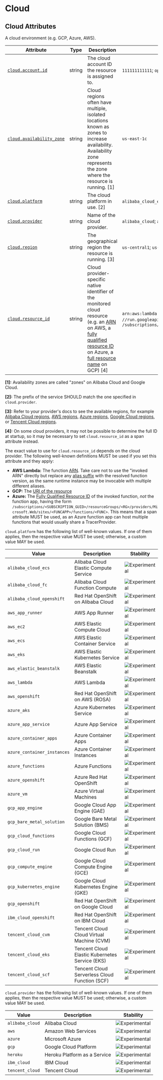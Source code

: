 <!--- Hugo front matter used to generate the website version of this page:
--->

<!-- NOTE: THIS FILE IS AUTOGENERATED. DO NOT EDIT BY HAND. -->
<!-- see templates/registry/markdown/attribute_namespace.md.j2 -->

# Cloud

## Cloud Attributes

A cloud environment (e.g. GCP, Azure, AWS).

| Attribute                                                                                         | Type   | Description                                                                                                                                                                                                                                                                                                                                                                                           | Examples                                                                                                                                                                                                                                                         | Stability                                                        |
| ------------------------------------------------------------------------------------------------- | ------ | ----------------------------------------------------------------------------------------------------------------------------------------------------------------------------------------------------------------------------------------------------------------------------------------------------------------------------------------------------------------------------------------------------- | ---------------------------------------------------------------------------------------------------------------------------------------------------------------------------------------------------------------------------------------------------------------- | ---------------------------------------------------------------- |
| <a id="`cloud-account-id`" href="#`cloud-account-id`">`cloud.account.id`</a>                      | string | The cloud account ID the resource is assigned to.                                                                                                                                                                                                                                                                                                                                                     | `111111111111`; `opentelemetry`                                                                                                                                                                                                                                  | ![Experimental](https://img.shields.io/badge/-experimental-blue) |
| <a id="`cloud-availability-zone`" href="#`cloud-availability-zone`">`cloud.availability_zone`</a> | string | Cloud regions often have multiple, isolated locations known as zones to increase availability. Availability zone represents the zone where the resource is running. [1]                                                                                                                                                                                                                               | `us-east-1c`                                                                                                                                                                                                                                                     | ![Experimental](https://img.shields.io/badge/-experimental-blue) |
| <a id="`cloud-platform`" href="#`cloud-platform`">`cloud.platform`</a>                            | string | The cloud platform in use. [2]                                                                                                                                                                                                                                                                                                                                                                        | `alibaba_cloud_ecs`; `alibaba_cloud_fc`; `alibaba_cloud_openshift`                                                                                                                                                                                               | ![Experimental](https://img.shields.io/badge/-experimental-blue) |
| <a id="`cloud-provider`" href="#`cloud-provider`">`cloud.provider`</a>                            | string | Name of the cloud provider.                                                                                                                                                                                                                                                                                                                                                                           | `alibaba_cloud`; `aws`; `azure`                                                                                                                                                                                                                                  | ![Experimental](https://img.shields.io/badge/-experimental-blue) |
| <a id="`cloud-region`" href="#`cloud-region`">`cloud.region`</a>                                  | string | The geographical region the resource is running. [3]                                                                                                                                                                                                                                                                                                                                                  | `us-central1`; `us-east-1`                                                                                                                                                                                                                                       | ![Experimental](https://img.shields.io/badge/-experimental-blue) |
| <a id="`cloud-resource-id`" href="#`cloud-resource-id`">`cloud.resource_id`</a>                   | string | Cloud provider-specific native identifier of the monitored cloud resource (e.g. an [ARN](https://docs.aws.amazon.com/general/latest/gr/aws-arns-and-namespaces.html) on AWS, a [fully qualified resource ID](https://learn.microsoft.com/rest/api/resources/resources/get-by-id) on Azure, a [full resource name](https://cloud.google.com/apis/design/resource_names#full_resource_name) on GCP) [4] | `arn:aws:lambda:REGION:ACCOUNT_ID:function:my-function`; `//run.googleapis.com/projects/PROJECT_ID/locations/LOCATION_ID/services/SERVICE_ID`; `/subscriptions/<SUBSCRIPTION_GUID>/resourceGroups/<RG>/providers/Microsoft.Web/sites/<FUNCAPP>/functions/<FUNC>` | ![Experimental](https://img.shields.io/badge/-experimental-blue) |

**[1]:** Availability zones are called "zones" on Alibaba Cloud and Google Cloud.

**[2]:** The prefix of the service SHOULD match the one specified in `cloud.provider`.

**[3]:** Refer to your provider's docs to see the available regions, for example [Alibaba Cloud regions](https://www.alibabacloud.com/help/doc-detail/40654.htm), [AWS regions](https://aws.amazon.com/about-aws/global-infrastructure/regions_az/), [Azure regions](https://azure.microsoft.com/global-infrastructure/geographies/), [Google Cloud regions](https://cloud.google.com/about/locations), or [Tencent Cloud regions](https://www.tencentcloud.com/document/product/213/6091).

**[4]:** On some cloud providers, it may not be possible to determine the full ID at startup,
so it may be necessary to set `cloud.resource_id` as a span attribute instead.

The exact value to use for `cloud.resource_id` depends on the cloud provider.
The following well-known definitions MUST be used if you set this attribute and they apply:

- **AWS Lambda:** The function [ARN](https://docs.aws.amazon.com/general/latest/gr/aws-arns-and-namespaces.html).
  Take care not to use the "invoked ARN" directly but replace any
  [alias suffix](https://docs.aws.amazon.com/lambda/latest/dg/configuration-aliases.html)
  with the resolved function version, as the same runtime instance may be invocable with
  multiple different aliases.
- **GCP:** The [URI of the resource](https://cloud.google.com/iam/docs/full-resource-names)
- **Azure:** The [Fully Qualified Resource ID](https://docs.microsoft.com/rest/api/resources/resources/get-by-id) of the invoked function,
  _not_ the function app, having the form
  `/subscriptions/<SUBSCRIPTION_GUID>/resourceGroups/<RG>/providers/Microsoft.Web/sites/<FUNCAPP>/functions/<FUNC>`.
  This means that a span attribute MUST be used, as an Azure function app can host multiple functions that would usually share
  a TracerProvider.

`cloud.platform` has the following list of well-known values. If one of them applies, then the respective value MUST be used; otherwise, a custom value MAY be used.

| Value                       | Description                                    | Stability                                                        |
| --------------------------- | ---------------------------------------------- | ---------------------------------------------------------------- |
| `alibaba_cloud_ecs`         | Alibaba Cloud Elastic Compute Service          | ![Experimental](https://img.shields.io/badge/-experimental-blue) |
| `alibaba_cloud_fc`          | Alibaba Cloud Function Compute                 | ![Experimental](https://img.shields.io/badge/-experimental-blue) |
| `alibaba_cloud_openshift`   | Red Hat OpenShift on Alibaba Cloud             | ![Experimental](https://img.shields.io/badge/-experimental-blue) |
| `aws_app_runner`            | AWS App Runner                                 | ![Experimental](https://img.shields.io/badge/-experimental-blue) |
| `aws_ec2`                   | AWS Elastic Compute Cloud                      | ![Experimental](https://img.shields.io/badge/-experimental-blue) |
| `aws_ecs`                   | AWS Elastic Container Service                  | ![Experimental](https://img.shields.io/badge/-experimental-blue) |
| `aws_eks`                   | AWS Elastic Kubernetes Service                 | ![Experimental](https://img.shields.io/badge/-experimental-blue) |
| `aws_elastic_beanstalk`     | AWS Elastic Beanstalk                          | ![Experimental](https://img.shields.io/badge/-experimental-blue) |
| `aws_lambda`                | AWS Lambda                                     | ![Experimental](https://img.shields.io/badge/-experimental-blue) |
| `aws_openshift`             | Red Hat OpenShift on AWS (ROSA)                | ![Experimental](https://img.shields.io/badge/-experimental-blue) |
| `azure_aks`                 | Azure Kubernetes Service                       | ![Experimental](https://img.shields.io/badge/-experimental-blue) |
| `azure_app_service`         | Azure App Service                              | ![Experimental](https://img.shields.io/badge/-experimental-blue) |
| `azure_container_apps`      | Azure Container Apps                           | ![Experimental](https://img.shields.io/badge/-experimental-blue) |
| `azure_container_instances` | Azure Container Instances                      | ![Experimental](https://img.shields.io/badge/-experimental-blue) |
| `azure_functions`           | Azure Functions                                | ![Experimental](https://img.shields.io/badge/-experimental-blue) |
| `azure_openshift`           | Azure Red Hat OpenShift                        | ![Experimental](https://img.shields.io/badge/-experimental-blue) |
| `azure_vm`                  | Azure Virtual Machines                         | ![Experimental](https://img.shields.io/badge/-experimental-blue) |
| `gcp_app_engine`            | Google Cloud App Engine (GAE)                  | ![Experimental](https://img.shields.io/badge/-experimental-blue) |
| `gcp_bare_metal_solution`   | Google Bare Metal Solution (BMS)               | ![Experimental](https://img.shields.io/badge/-experimental-blue) |
| `gcp_cloud_functions`       | Google Cloud Functions (GCF)                   | ![Experimental](https://img.shields.io/badge/-experimental-blue) |
| `gcp_cloud_run`             | Google Cloud Run                               | ![Experimental](https://img.shields.io/badge/-experimental-blue) |
| `gcp_compute_engine`        | Google Cloud Compute Engine (GCE)              | ![Experimental](https://img.shields.io/badge/-experimental-blue) |
| `gcp_kubernetes_engine`     | Google Cloud Kubernetes Engine (GKE)           | ![Experimental](https://img.shields.io/badge/-experimental-blue) |
| `gcp_openshift`             | Red Hat OpenShift on Google Cloud              | ![Experimental](https://img.shields.io/badge/-experimental-blue) |
| `ibm_cloud_openshift`       | Red Hat OpenShift on IBM Cloud                 | ![Experimental](https://img.shields.io/badge/-experimental-blue) |
| `tencent_cloud_cvm`         | Tencent Cloud Cloud Virtual Machine (CVM)      | ![Experimental](https://img.shields.io/badge/-experimental-blue) |
| `tencent_cloud_eks`         | Tencent Cloud Elastic Kubernetes Service (EKS) | ![Experimental](https://img.shields.io/badge/-experimental-blue) |
| `tencent_cloud_scf`         | Tencent Cloud Serverless Cloud Function (SCF)  | ![Experimental](https://img.shields.io/badge/-experimental-blue) |

`cloud.provider` has the following list of well-known values. If one of them applies, then the respective value MUST be used; otherwise, a custom value MAY be used.

| Value           | Description                  | Stability                                                        |
| --------------- | ---------------------------- | ---------------------------------------------------------------- |
| `alibaba_cloud` | Alibaba Cloud                | ![Experimental](https://img.shields.io/badge/-experimental-blue) |
| `aws`           | Amazon Web Services          | ![Experimental](https://img.shields.io/badge/-experimental-blue) |
| `azure`         | Microsoft Azure              | ![Experimental](https://img.shields.io/badge/-experimental-blue) |
| `gcp`           | Google Cloud Platform        | ![Experimental](https://img.shields.io/badge/-experimental-blue) |
| `heroku`        | Heroku Platform as a Service | ![Experimental](https://img.shields.io/badge/-experimental-blue) |
| `ibm_cloud`     | IBM Cloud                    | ![Experimental](https://img.shields.io/badge/-experimental-blue) |
| `tencent_cloud` | Tencent Cloud                | ![Experimental](https://img.shields.io/badge/-experimental-blue) |
